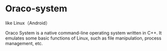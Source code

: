 # Oraco-system
like Linux（Android）


Oraco System is a native command-line operating system written in C++. It emulates some basic functions of Linux, such as file manipulation, process management, etc.
    


